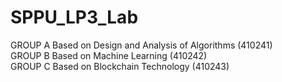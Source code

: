 # SPPU_LP3_Lab
GROUP A Based on Design and Analysis of Algorithms (410241)<br>
GROUP B Based on Machine Learning (410242)<br>
GROUP C Based on Blockchain Technology (410243)
